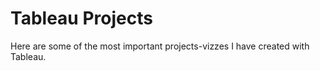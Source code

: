 # Tableau Projects
Here are some of the most important projects-vizzes I have created with Tableau.
